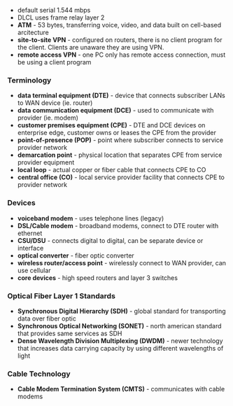 - default serial 1.544 mbps
- DLCL uses frame relay layer 2
- **ATM** - 53 bytes, transferring voice, video, and data built on cell-based arcitecture
- **site-to-site VPN** - configured on routers, there is no client program for the client. Clients are unaware they are using VPN.
- **remote access VPN** - one PC only has remote access connection, must be using a client program
### Terminology
- **data terminal equipment (DTE)** - device that connects subscriber LANs to WAN device (ie. router)
- **data communication equipment (DCE)** - used to communicate with provider (ie. modem)
- **customer premises equipment (CPE)** - DTE and DCE devices on enterprise edge, customer owns or leases the CPE from the provider
- **point-of-presence (POP)** - point where subscriber connects to service provider network
- **demarcation point** - physical location that separates CPE from service provider equipment
- **local loop** - actual copper or fiber cable that connects CPE to CO
- **central office (CO)** - local service provider facility that connects CPE to provider network
### Devices
- **voiceband modem** - uses telephone lines (legacy)
- **DSL/Cable modem** - broadband modems, connect to DTE router with ethernet
- **CSU/DSU** - connects digital to digital, can be separate device or interface
- **optical converter** - fiber optic converter
- **wireless router/access point** - wirelessly connect to WAN provider, can use cellular
- **core devices** - high speed routers and layer 3 switches
### Optical Fiber Layer 1 Standards
- **Synchronous Digital Hierarchy (SDH)** - global standard for transporting data over fiber optic
- **Synchronous Optical Networking (SONET)** - north american standard that provides same services as SDH
- **Dense Wavelength Division Multiplexing (DWDM)** - newer technology that increases data carrying capacity by using different wavelengths of light
### Cable Technology
- **Cable Modem Termination System (CMTS)** - communicates with cable modems